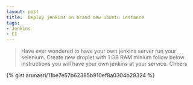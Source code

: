 ```yaml
---
layout: post
title:  Deploy jenkins on brand new ubuntu instance 
tags:
- Jenkins
- CI
---
```

> Have ever wondered to have your own jenkins server run your selenium. Create new droplet with 1 GB RAM minium follow below instructions
you will have your own jenkins at your service. Cheers

{% gist arunasri/11be7e57b62385b910ef8a0304b29324 %}
